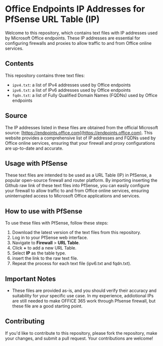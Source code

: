**Office Endpoints IP Addresses for PfSense URL Table (IP)**
============================================================

Welcome to this repository, which contains text files with IP addresses used by Microsoft Office endpoints. These IP addresses are essential for configuring firewalls and proxies to allow traffic to and from Office online services.

**Contents**
------------

This repository contains three text files:

* `ipv4.txt`: a list of IPv4 addresses used by Office endpoints
* `ipv6.txt`: a list of IPv6 addresses used by Office endpoints
* `fqdn.txt`: a list of Fully Qualified Domain Names (FQDNs) used by Office endpoints

**Source**
----------

The IP addresses listed in these files are obtained from the official Microsoft source: [https://endpoints.office.com](https://endpoints.office.com). This website provides a comprehensive list of IP addresses and FQDNs used by Office online services, ensuring that your firewall and proxy configurations are up-to-date and accurate.

**Usage with PfSense**
--------------------

These text files are intended to be used as a URL Table (IP) in PfSense, a popular open-source firewall and router platform. By importing inserting  the Github raw link of these text files into PfSense, you can easily configure your firewall to allow traffic to and from Office online services, ensuring uninterrupted access to Microsoft Office applications and services.

**How to use with PfSense**
-------------------------

To use these files with PfSense, follow these steps:

1. Download the latest version of the text files from this repository.
2. Log in to your PfSense web interface.
3. Navigate to **Firewall** > **URL Table**.
4. Click **+** to add a new URL Table.
5. Select **IP** as the table type.
6. insert the link to the raw text file.
7. Repeat the process for each text file (ipv6.txt and fqdn.txt).

**Important Notes**
-----------------

* These files are provided as-is, and you should verify their accuracy and suitability for your specific use case. In my experience, addiotional IPs are still needed to make OFFICE 365 work through Pfsense firewall, but these file are a good starting point.

**Contributing**
------------

If you'd like to contribute to this repository, please fork the repository, make your changes, and submit a pull request. Your contributions are welcome!
